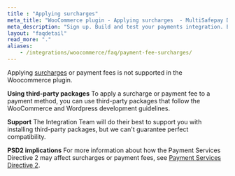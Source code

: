 ```yaml
---
title : "Applying surcharges"
meta_title: "WooCommerce plugin - Applying surcharges  - MultiSafepay Docs"
meta_description: "Sign up. Build and test your payments integration. Explore our products and services. Use our API Reference, SDKs, and wrappers. Get support."
layout: "faqdetail"
read_more: "."
aliases: 
    - /integrations/woocommerce/faq/payment-fee-surcharges/
---
```


Applying [surcharges](/security-and-legal/payment-regulations/about-surcharges/) or payment fees is not supported in the Woocommerce plugin.

**Using third-party packages**
To apply a surcharge or payment fee to a payment method, you can use third-party packages that follow the WooCommerce and Wordpress development guidelines.

**Support**
The Integration Team will do their best to support you with installing third-party packages, but we can't guarantee perfect compatibility.

**PSD2 implications**
For more information about how the Payment Services Directive 2 may affect surcharges or payment fees, see [Payment Services Directive 2](/security-and-legal/payment-regulations/about-payment-service-directive-2).
